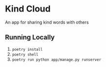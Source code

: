 # Kind Cloud
An app for sharing kind words with others

## Running Locally
1. `poetry install`
1. `poetry shell`
1. `poetry run python app/manage.py runserver`
